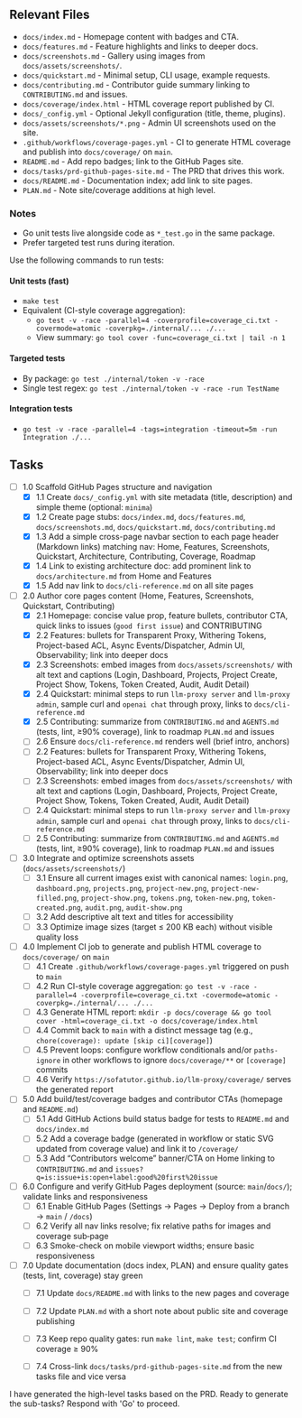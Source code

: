 ## Relevant Files

- `docs/index.md` - Homepage content with badges and CTA.
- `docs/features.md` - Feature highlights and links to deeper docs.
- `docs/screenshots.md` - Gallery using images from `docs/assets/screenshots/`.
- `docs/quickstart.md` - Minimal setup, CLI usage, example requests.
- `docs/contributing.md` - Contributor guide summary linking to `CONTRIBUTING.md` and issues.
- `docs/coverage/index.html` - HTML coverage report published by CI.
- `docs/_config.yml` - Optional Jekyll configuration (title, theme, plugins).
- `docs/assets/screenshots/*.png` - Admin UI screenshots used on the site.
- `.github/workflows/coverage-pages.yml` - CI to generate HTML coverage and publish into `docs/coverage/` on `main`.
- `README.md` - Add repo badges; link to the GitHub Pages site.
- `docs/tasks/prd-github-pages-site.md` - The PRD that drives this work.
- `docs/README.md` - Documentation index; add link to site pages.
- `PLAN.md` - Note site/coverage additions at high level.

### Notes

- Go unit tests live alongside code as `*_test.go` in the same package.
- Prefer targeted test runs during iteration.

Use the following commands to run tests:

#### Unit tests (fast)
- `make test`
- Equivalent (CI-style coverage aggregation):
  - `go test -v -race -parallel=4 -coverprofile=coverage_ci.txt -covermode=atomic -coverpkg=./internal/... ./...`
  - View summary: `go tool cover -func=coverage_ci.txt | tail -n 1`

#### Targeted tests
- By package: `go test ./internal/token -v -race`
- Single test regex: `go test ./internal/token -v -race -run TestName`

#### Integration tests
- `go test -v -race -parallel=4 -tags=integration -timeout=5m -run Integration ./...`

## Tasks

- [ ] 1.0 Scaffold GitHub Pages structure and navigation
  - [x] 1.1 Create `docs/_config.yml` with site metadata (title, description) and simple theme (optional: `minima`)
  - [x] 1.2 Create page stubs: `docs/index.md`, `docs/features.md`, `docs/screenshots.md`, `docs/quickstart.md`, `docs/contributing.md`
  - [x] 1.3 Add a simple cross-page navbar section to each page header (Markdown links) matching nav: Home, Features, Screenshots, Quickstart, Architecture, Contributing, Coverage, Roadmap
  - [x] 1.4 Link to existing architecture doc: add prominent link to `docs/architecture.md` from Home and Features
  - [x] 1.5 Add nav link to `docs/cli-reference.md` on all site pages

- [ ] 2.0 Author core pages content (Home, Features, Screenshots, Quickstart, Contributing)
  - [x] 2.1 Homepage: concise value prop, feature bullets, contributor CTA, quick links to issues (`good first issue`) and CONTRIBUTING
  - [x] 2.2 Features: bullets for Transparent Proxy, Withering Tokens, Project-based ACL, Async Events/Dispatcher, Admin UI, Observability; link into deeper docs
  - [x] 2.3 Screenshots: embed images from `docs/assets/screenshots/` with alt text and captions (Login, Dashboard, Projects, Project Create, Project Show, Tokens, Token Created, Audit, Audit Detail)
  - [x] 2.4 Quickstart: minimal steps to run `llm-proxy server` and `llm-proxy admin`, sample curl and `openai chat` through proxy, links to `docs/cli-reference.md`
  - [x] 2.5 Contributing: summarize from `CONTRIBUTING.md` and `AGENTS.md` (tests, lint, ≥90% coverage), link to roadmap `PLAN.md` and issues
  - [ ] 2.6 Ensure `docs/cli-reference.md` renders well (brief intro, anchors)
  - [ ] 2.2 Features: bullets for Transparent Proxy, Withering Tokens, Project-based ACL, Async Events/Dispatcher, Admin UI, Observability; link into deeper docs
  - [ ] 2.3 Screenshots: embed images from `docs/assets/screenshots/` with alt text and captions (Login, Dashboard, Projects, Project Create, Project Show, Tokens, Token Created, Audit, Audit Detail)
  - [ ] 2.4 Quickstart: minimal steps to run `llm-proxy server` and `llm-proxy admin`, sample curl and `openai chat` through proxy, links to `docs/cli-reference.md`
  - [ ] 2.5 Contributing: summarize from `CONTRIBUTING.md` and `AGENTS.md` (tests, lint, ≥90% coverage), link to roadmap `PLAN.md` and issues

- [ ] 3.0 Integrate and optimize screenshots assets (`docs/assets/screenshots/`)
  - [ ] 3.1 Ensure all current images exist with canonical names: `login.png`, `dashboard.png`, `projects.png`, `project-new.png`, `project-new-filled.png`, `project-show.png`, `tokens.png`, `token-new.png`, `token-created.png`, `audit.png`, `audit-show.png`
  - [ ] 3.2 Add descriptive alt text and titles for accessibility
  - [ ] 3.3 Optimize image sizes (target ≤ 200 KB each) without visible quality loss

- [ ] 4.0 Implement CI job to generate and publish HTML coverage to `docs/coverage/` on `main`
  - [ ] 4.1 Create `.github/workflows/coverage-pages.yml` triggered on push to `main`
  - [ ] 4.2 Run CI-style coverage aggregation:
        `go test -v -race -parallel=4 -coverprofile=coverage_ci.txt -covermode=atomic -coverpkg=./internal/... ./...`
  - [ ] 4.3 Generate HTML report: `mkdir -p docs/coverage && go tool cover -html=coverage_ci.txt -o docs/coverage/index.html`
  - [ ] 4.4 Commit back to `main` with a distinct message tag (e.g., `chore(coverage): update [skip ci][coverage]`)
  - [ ] 4.5 Prevent loops: configure workflow conditionals and/or `paths-ignore` in other workflows to ignore `docs/coverage/**` or `[coverage]` commits
  - [ ] 4.6 Verify `https://sofatutor.github.io/llm-proxy/coverage/` serves the generated report

- [ ] 5.0 Add build/test/coverage badges and contributor CTAs (homepage and `README.md`)
  - [ ] 5.1 Add GitHub Actions build status badge for tests to `README.md` and `docs/index.md`
  - [ ] 5.2 Add a coverage badge (generated in workflow or static SVG updated from coverage value) and link it to `/coverage/`
  - [ ] 5.3 Add “Contributors welcome” banner/CTA on Home linking to `CONTRIBUTING.md` and `issues?q=is:issue+is:open+label:good%20first%20issue`

- [ ] 6.0 Configure and verify GitHub Pages deployment (source: `main`/`docs/`); validate links and responsiveness
  - [ ] 6.1 Enable GitHub Pages (Settings → Pages → Deploy from a branch → `main` / `/docs`)
  - [ ] 6.2 Verify all nav links resolve; fix relative paths for images and coverage sub‑page
  - [ ] 6.3 Smoke-check on mobile viewport widths; ensure basic responsiveness

- [ ] 7.0 Update documentation (docs index, PLAN) and ensure quality gates (tests, lint, coverage) stay green
  - [ ] 7.1 Update `docs/README.md` with links to the new pages and coverage
  - [ ] 7.2 Update `PLAN.md` with a short note about public site and coverage publishing
  - [ ] 7.3 Keep repo quality gates: run `make lint`, `make test`; confirm CI coverage ≥ 90%
  - [ ] 7.4 Cross-link `docs/tasks/prd-github-pages-site.md` from the new tasks file and vice versa


I have generated the high-level tasks based on the PRD. Ready to generate the sub-tasks? Respond with 'Go' to proceed.


